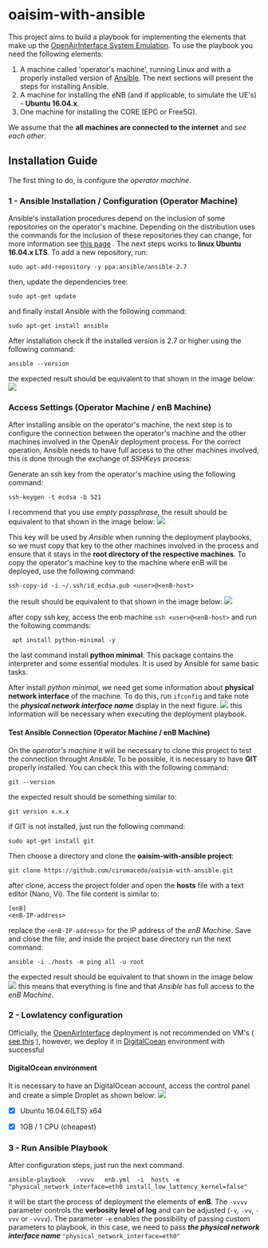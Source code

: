 # oaisim-with-ansible
This project aims to build a playbook for implementing the elements that make up the [OpenAirInterface System Emulation](https://gitlab.eurecom.fr/oai/openairinterface5g/wikis/OpenAirLTEEmulation). To use the playbook you need the following elements:

1. A machine called 'operator's machine', running Linux and with a properly installed version of [Ansible](https://docs.ansible.com/). The next sections will present the steps for installing Ansible.
2. A machine for installing the eNB (and if applicable, to simulate the UE's) - **Ubuntu 16.04.x**.
3. One machine for installing the CORE (EPC or Free5G).

We assume that the <b>all machines are connected to the internet</b> and <i>see each other</i>.
## Installation Guide
The first thing to do, is configure the <i>operator machine</i>.

### 1 - Ansible Installation / Configuration (Operator Machine)
Ansible's installation procedures depend on the inclusion of some repositories on the operator's machine. Depending on the distribution uses the commands for the inclusion of these repositories they can change, for more information see [this page](https://docs.ansible.com/ansible/latest/installation_guide/intro_installation.html#installing-the-control-node) . The next steps works to <b>linux Ubuntu 16.04.x LTS</b>. To add a new repository, run:
```
sudo apt-add-repository -y ppa:ansible/ansible-2.7
```
then, update the dependencies tree:
```
sudo apt-get update
```
and finally install Ansible with the following command:

```
sudo apt-get install ansible
```
After installation check if the installed version is 2.7 or higher using the following command:
```
ansible --version
```
the expected result should be equivalent to that shown in the image below:
![](images/ansible_result_installation.PNG)

### Access Settings (Operator Machine / enB Machine)
After installing ansible on the operator's machine, the next step is to configure the connection between the operator's machine and the other machines involved in the OpenAir deployment process. For the correct operation, Ansible needs to have full access to the other machines involved, this is done through the exchange of <i>SSHKeys</i> process:

Generate an ssh key from the operator's machine using the following command:
```
ssh-keygen -t ecdsa -b 521
```
I recommend that you use  <i>empty passphrase</i>, the result should be equivalent to that shown in the image below:
![](images/ssh_keys_gen.PNG)

This key will be used by <i>Ansible</i> when running the deployment playbooks, so we must copy that key to the other machines involved in the process and ensure that it stays in the **root directory of the respective machines**. To copy the operator's machine key to the machine where enB will be deployed, use the following command:
```
ssh-copy-id -i ~/.ssh/id_ecdsa.pub <user>@<enB-host>
```
the result should be equivalent to that shown in the image below:
![](images/ssh_copy_keys.PNG)

after copy ssh key, access the enb machine ``` ssh <user>@<enB-host> ``` and run the following commands:
```
 apt install python-minimal -y
```
the last command install **python minimal**. This package contains the interpreter and some essential modules. It is used by Ansible for same basic tasks.

After install <i>python minimal</i>, we need get some information about **physical network interface** of the machine. To do this, run ```ifconfig``` and take note the **_physical network interface name_** display in the next figure.
![](images/if_config.PNG)
this information will be necessary when executing the deployment playbook.

#### Test Ansible Connection (Operator Machine / enB Machine)

On the <i>operator's machine</i> it will be necessary to clone this project to test the connection throught <i>Ansible</i>. To be possible, it is necessary to have **GIT** properly installed. You can check this with the following command:
```
git --version
```
the expected result should be something similar to:
```
git version x.x.x
```  
if GIT is not installed, just run the following command:
```
sudo apt-get install git
```
 
 Then choose a directory and clone the **oaisim-with-ansible project**:
```
git clone https://github.com/ciromacedo/oaisim-with-ansible.git
```
after clone, access the project folder and open the **hosts** file with a text editor (Nano, Vi). The file content is similar to:
```
[enB]
<enB-IP-address>
```
replace the ```<enB-IP-address>``` for the IP address of the <i>enB Machine</i>. Save and close the file, and inside the project base directory run the next command:
```
ansible -i ./hosts -m ping all -u root
```
the expected result should be equivalent to that shown in the image below
![](images/ansible_test_connection.PNG)
 this means that everything is fine and that <i>Ansible</i> has full access to the <i>enB Machine</i>.
 
 ### 2 - Lowlatency configuration
 Officially, the [OpenAirInterface](https://gitlab.eurecom.fr/oai/openairinterface5g/wikis/OpenAirLTEEmulation) deployment is not recommended on VM's ( [see this](https://gitlab.eurecom.fr/oai/openairinterface5g/wikis/OpenAirKernelMainSetup#virtual-machine-vmware-virtual-box-etc) ), however, we deploy it in [DigitalCoean](https://www.digitalocean.com/) environment with successful
 #### DigitalOcean environment
 It is necessary to have an DigitalOcean account, access the control panel and create a simple Droplet as shown below:
 ![](images/droplet_configuration.JPG)
 
 - [x] Ubuntu 16.04.6(LTS) x64
 - [x] 1GB / 1 CPU (cheapest)
 
 
 ### 3 - Run Ansible Playbook
 After configuration steps, just run the next command.
```
ansible-playbook   -vvvv   enb.yml  -i  hosts -e "physical_network_interface=eth0 install_low_lattency_kernel=false"
```
it will be start the process of deployment the elements of **enB**. The ```-vvvv``` parameter controls the **verbosity level of log** and can be adjusted (```-v```, ```-vv```, ```-vvv``` or ```-vvvv```). The parameter ``` -e ``` enables the possibility of passing custom parameters to playbook, in this case, we need to pass **_the physical network interface name_** ``` "physical_network_interface=eth0" ```

